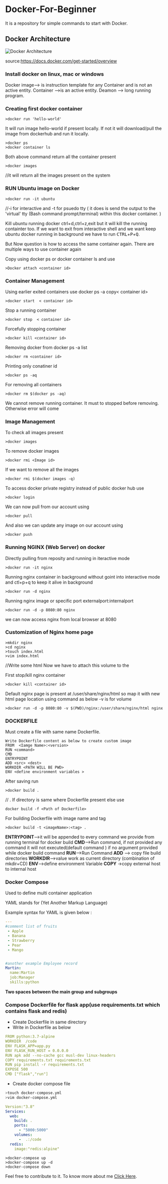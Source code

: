 # Docker-For-Beginner

It is a repository for simple commands to start with Docker.

## Docker Architecture

![Docker Architecture](Static/img/Architecture.svg "Docker Architecture")

source:https://docs.docker.com/get-started/overview


### Install docker on linux, mac or windows

Docker image--> is instruction template for any Container and is not an active entity.
Container -->is an active entity.
Deamon --> long running program.

### Creating first docker container

```console
>docker run 'hello-world'
```

It will run image hello-world if present locally. If not it will download/pull the image from dockerhub and run it locally.

```console
>docker ps
>docker container ls
```
Both above command return all the container present

```console
>docker images
```
//it will return all the images present on the system


### RUN Ubuntu image on Docker
```console
>docker run -it ubuntu
```
//-i for interactive and -t for psuedo tty (
it does is send the output to the 'virtual' tty (Bash command prompt/terminal) within this docker container. )

Kill ubuntu running docker ctrl+d,ctrl+z,exit but it will kill the running containter too.
If we want to exit from interactive shell and we want keep ubuntu docker running in background we have to run <kbd>CTRL</kbd>+<kbd>P</kbd>+<kbd>Q</kbd>.

But Now question is how to access the same container again. There are multiple ways to use container again 

Copy <container id> using docker ps or docker container ls and use 
```console
>Docker attach <container id> 
```
 
### Container Management

Using earlier exited containers use docker ps -a copy< container id>
```console
>docker start  < container id>
```
Stop a running container
```console
>docker stop  < container id>
```

Forcefully stopping container
```console
>docker kill <container id>
```

Removing docker from docker ps -a list
```console
>docker rm <container id>
```

Printing only conatiner id 
```console
>docker ps -aq
```

For removing all containers 
```console
>docker rm $(docker ps -aq)
```
We cannot remove running container. It must to stopped before removing. Otherwise error will come


### Image Management

To check all images present
```console
>docker images
```
To remove docker images
```console
>docker rmi <Image id>
```
If we want to remove all the images
```console
>docker rmi $(docker images -q)
```

To access docker private registry instead of public docker hub use 
```console
>docker login
```
We can now pull from our account using
```console
>docker pull
```
And also we can update any image on our account using
```console
>docker push
```

### Running NGINX (Web Server) on docker
Directly pulling from reposity and running in iteractive mode
```console
>docker run -it nginx
```
Running nginx container in background without goint into interactive mode and ctl+p+q to keep it alive in background
```console
>docker run -d nginx
```
Running nginx image or specific port externalport:internalport
```console
>docker run -d -p 8080:80 nginx
```
we can now access nginx from local browser at 8080

### Customization of Nginx home page 
```console
>mkdir nginx
>cd nginx
>touch index.html
>vim index.html
```
//Write some html
Now we have to attach this volume to the 

First stop/kill nginx container
```console
>docker kill <container id>
```
Default nginx page is present at /user/share/nginx/html so map it with new html page location using command as below
-v is for volume
```console
>docker run -d -p 8080:80 -v $(PWD)/nginx:/user/share/nginx/html nginx
```

### DOCKERFILE

Must create a file with same name Dockerfile.
```docker
Write Dockerfile content as below to create custom image
FROM  <Iamge Name>:<version>
RUN <command>
CMD
ENTRYPOINT
ADD <src> <dest> 
WORKDIR <PATH WILL BE PWD>
ENV <define environment variables >
```
After saving run
```console
>docker build .
```
// . If directory is same where Dockerfile present else use 
```console
docker build -f <Path of Dockerfile>
```

For building Dockerfile with image name and tag
```console
>docker build -t <imageName>:<tag> .
```



**ENTRYPOINT**-->it will be appended to every command we provide from running terminal for docker build
**CMD**-->Run command, if not provided any command it will not executed(default command ) if no argument provided while docker build command
**RUN**-->Run Command
**ADD** --> copy file build directories
**WORKDIR**-->value work as current directory (combination of mkdir+CD)
**ENV**-->define environment Variable 
**COPY** ->copy external host to internal host


### Docker Compose

Used to define multi container application

YAML stands for (Yet Another Markup Language)

Example syntax for YAML is given below :
```YAML
---
#comment list of fruits
 - Apple
 - Banana
 - Strawberry
 - Pear
 - Mango


#another example Employee record
Martin:
  name:Martin
  job:Manager
  skills:python

```

**Two spaces between the main group and subgroups**

### Compose Dockerfile for flask app(use requirements.txt which contains flask and redis)  
- Create Dockerfile in same directory
- Write in Dockerfile as below
```YAML
FROM python:3.7-alpine
WORKDIR  /code
ENV FLASK_APP=app.py
ENV FLASK_RUN_HOST = 0.0.0.0
RUN apk add --no-cache gcc musl-dev linux-headers
COPY requirements.txt requirements.txt
RUN pip install -r requirements.txt
EXPOSE 500
CMD ["flask","run"]
```

- Create docker compose file
```bash
>touch docker-compose.yml
>vim docker-compose.yml
```
```YAML
Version:"3.8"
Services:
  web:
    build: .
    ports:
      - "5000:5000"
    volumes:
      -  .:/code
  redis:
    image:"redis:alpine"
```
```console
>docker-compose up
>docker-compose up -d
>docker-compose down
```
 Feel free to contribute to it. To know more about me <a  href='https://yashpalahlawat.github.io/vitae/'>Click Here</a>.

